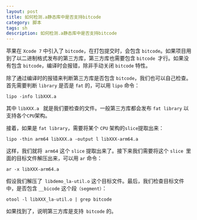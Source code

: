 ```yaml
---
layout: post
title: 如何检测.a静态库中是否支持bitcode
category: 脚本
tags: sh
description: 如何检测.a静态库中是否支持bitcode
---
```


苹果在 `Xcode 7` 中引入了 `bitcode`，在打包提交时，会包含 `bitcode`。如果项目用到了以二进制格式发布的第三方库，第三方库也需要包含 `bitcode `才行。如果没有包含 `bitcode`，编译时会报错，除非手动关闭 `bitcode` 特性。

除了通过编译时的报错来判断第三方库是否包含 `bitcode`，我们也可以自己检查。首先需要判断 `library` 是否是 `fat` 的，可以用 `lipo` 命令：

	lipo -info libXXX.a

其中 `libXXX.a ` 就是我们要检查的文件。一般第三方库都会发布 `fat library` 以支持各个` CPU `架构。

接着，如果是 `fat library`，需要将某个 `CPU` 架构的` slice `提取出来：

	lipo -thin arm64 libXXX.a -output l libXXX-arm64.a

这样，我们就将` arm64` 这个 `slice` 提取出来了。接下来我们需要将这个 `slice `里面的目标文件解压出来，可以用  `ar` 命令： 

	ar -x libXXX-arm64.a

假设我们解压了` libdemo_la-util.o` 这个目标文件。最后，我们检查目标文件中，是否包含  `__bicode` 这个段`（segment）`： 

	otool -l libXXX_la-util.o | grep bitcode

如果找到了，说明第三方库是支持` bitcode` 的。
